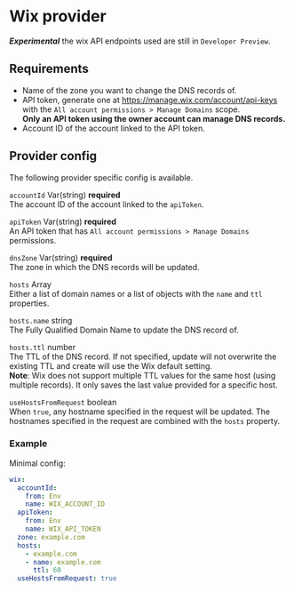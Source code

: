 # Wix provider

***Experimental*** the wix API endpoints used are still in `Developer Preview`.

## Requirements

- Name of the zone you want to change the DNS records of.
- API token, generate one at https://manage.wix.com/account/api-keys with the `All account permissions > Manage Domains` scope.  
  **Only an API token using the owner account can manage DNS records.**
- Account ID of the account linked to the API token.

## Provider config

The following provider specific config is available.

`accountId` Var(string) **required**  
The account ID of the account linked to the `apiToken`.

`apiToken` Var(string) **required**  
An API token that has `All account permissions > Manage Domains` permissions.

`dnsZone` Var(string) **required**  
The zone in which the DNS records will be updated.

`hosts` Array  
Either a list of domain names or a list of objects with the `name` and `ttl` properties.

`hosts.name` string  
The Fully Qualified Domain Name to update the DNS record of.

`hosts.ttl` number  
The TTL of the DNS record. If not specified, update will not overwrite the existing TTL and create will use the Wix default setting.  
**Note**: Wix does not support multiple TTL values for the same host (using multiple records). It only saves the last value provided for a specific host.

`useHostsFromRequest` boolean  
When `true`, any hostname specified in the request will be updated. The hostnames specified in
the request are combined with the `hosts` property.

### Example

Minimal config:
```yaml
wix:
  accountId:
    from: Env
    name: WIX_ACCOUNT_ID
  apiToken:
    from: Env
    name: WIX_API_TOKEN
  zone: example.com
  hosts:
    - example.com
    - name: example.com
      ttl: 60
  useHostsFromRequest: true
```
